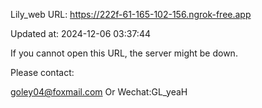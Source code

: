 Lily_web URL: https://222f-61-165-102-156.ngrok-free.app

Updated at: 2024-12-06 03:37:44

If you cannot open this URL, the server might be down.

Please contact: 

goley04@foxmail.com Or Wechat:GL_yeaH